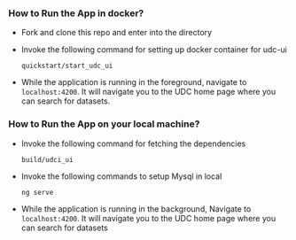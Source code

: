 
### <a name="run-app"></a> How to Run the App in docker?
* Fork and clone this repo and enter into the directory

* Invoke the following command for setting up docker container for udc-ui

  ```shell
  quickstart/start_udc_ui
  ```

* While the application is running in the foreground, navigate to ``localhost:4200``. It will navigate you to the UDC home page where you can search for datasets. 


### <a name="run-app"></a> How to Run the App on your local machine?

* Invoke the following command for fetching the dependencies

  ```shell
  build/udci_ui
  ```

* Invoke the following commands to setup Mysql in local

  ```shell
  ng serve  
  ```

* While the application is running in the background, Navigate to ``localhost:4200``. It will navigate you to the UDC home page where you can search for datasets
